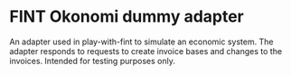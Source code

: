 # FINT Okonomi dummy adapter

An adapter used in play-with-fint to simulate an economic system. The adapter responds to requests to create invoice bases and changes to the invoices. Intended for testing purposes only.